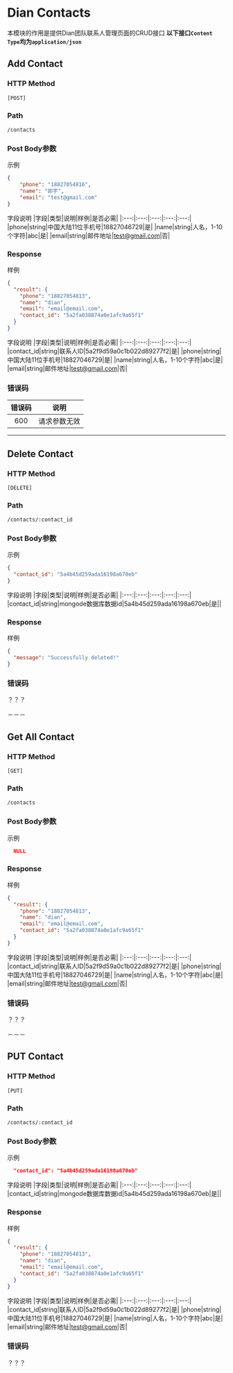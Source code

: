 # Dian Contacts

本模块的作用是提供Dian团队联系人管理页面的CRUD接口
**以下接口`Content Type`均为`application/json`**

## Add Contact

### HTTP Method

```
[POST]
```

### Path

```
/contacts
```

### Post Body参数

示例

```JSON
{
    "phone": "18827054816",
    "name": "郭宇",
    "email": "test@gmail.com"
}
```

字段说明
|字段|类型|说明|样例|是否必需|
|:---:|:---:|:---:|:---:|:---:|
|phone|string|中国大陆11位手机号|18827046729|是|
|name|string|人名，1-10个字符|abc|是|
|email|string|邮件地址|test@gmail.com|否|

### Response

样例
```JSON
{
  "result": {
    "phone": "18827054813",
    "name": "dian",
    "email": "email@email.com",
    "contact_id": "5a2fa038874a0e1afc9a65f1"
  }
}
```
字段说明
|字段|类型|说明|样例|是否必需|
|:---:|:---:|:---:|:---:|:---:|
|contact_id|string|联系人ID|5a2f9d59a0c1b022d89277f2|是|
|phone|string|中国大陆11位手机号|18827046729|是|
|name|string|人名，1-10个字符|abc|是|
|email|string|邮件地址|test@gmail.com|否|

### 错误码
|错误码|说明|
|:---:|:---:|
|600|请求参数无效|

---

## Delete Contact

### HTTP Method

```
[DELETE]
```

### Path

```
/contacts/:contact_id
```

### Post Body参数

示例

```JSON
{
  "contact_id": "5a4b45d259ada16198a670eb"
}
```

字段说明
|字段|类型|说明|样例|是否必需|
|:---:|:---:|:---:|:---:|:---:|
|contact_id|string|mongode数据库数据id|5a4b45d259ada16198a670eb|是||

### Response

样例
```JSON
{
  "message": "Successfully deleted!"
}
```

### 错误码
？？？

－－－

##  Get All Contact

### HTTP Method

```
[GET]
```

### Path

```
/contacts
```

### Post Body参数

示例

```JSON
  NULL
```


### Response

样例
```JSON
{
  "result": {
    "phone": "18827054813",
    "name": "dian",
    "email": "email@email.com",
    "contact_id": "5a2fa038874a0e1afc9a65f1"
  }
}
```
字段说明
|字段|类型|说明|样例|是否必需|
|:---:|:---:|:---:|:---:|:---:|
|contact_id|string|联系人ID|5a2f9d59a0c1b022d89277f2|是|
|phone|string|中国大陆11位手机号|18827046729|是|
|name|string|人名，1-10个字符|abc|是|
|email|string|邮件地址|test@gmail.com|否|

### 错误码
？？？

－－－

##  PUT Contact

### HTTP Method

```
[PUT]
```

### Path

```
/contacts/:contact_id
```


### Post Body参数

示例

```JSON
  "contact_id": "5a4b45d259ada16198a670eb"
```
字段说明
|字段|类型|说明|样例|是否必需|
|:---:|:---:|:---:|:---:|:---:|
|contact_id|string|mongode数据库数据id|5a4b45d259ada16198a670eb|是||


### Response

样例
```JSON
{
  "result": {
    "phone": "18827054813",
    "name": "dian",
    "email": "email@email.com",
    "contact_id": "5a2fa038874a0e1afc9a65f1"
  }
}
```
字段说明
|字段|类型|说明|样例|是否必需|
|:---:|:---:|:---:|:---:|:---:|
|contact_id|string|联系人ID|5a2f9d59a0c1b022d89277f2|是|
|phone|string|中国大陆11位手机号|18827046729|是|
|name|string|人名，1-10个字符|abc|是|
|email|string|邮件地址|test@gmail.com|否|

### 错误码
？？？